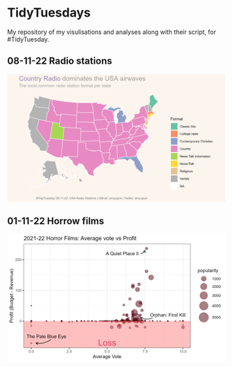 # TidyTuesdays

My repository of my visulisations and analyses along with their script, for #TidyTuesday. 

## 08-11-22 Radio stations

![This is an image](https://github.com/amycjack/TidyTuesdays/blob/main/08.11.22%20Radio%20Stations/map10112022.png)

## 01-11-22 Horrow films

![This is an image](https://github.com/amycjack/TidyTuesdays/blob/main/01.11.22%20Horror%20Film/p04112022.png)

